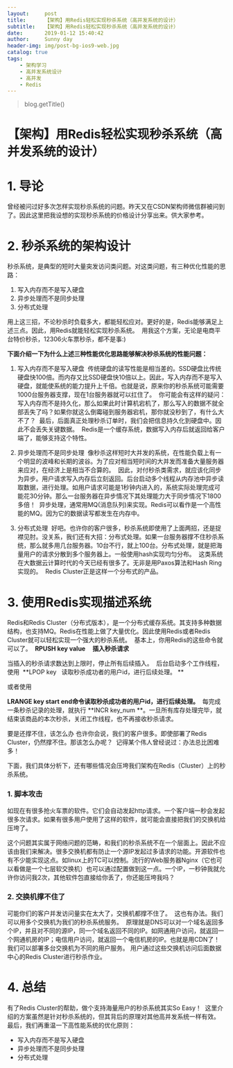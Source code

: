 ```yaml
---
layout:     post
title:      【架构】用Redis轻松实现秒杀系统（高并发系统的设计）
subtitle:   【架构】用Redis轻松实现秒杀系统（高并发系统的设计）
date:       2019-01-12 15:40:42
author:     Sunny day
header-img: img/post-bg-ios9-web.jpg
catalog: true
tags:
    - 架构学习
    - 高并发系统设计
    - 高并发
    - Redis
---
```

>blog.getTitle() 

# 【架构】用Redis轻松实现秒杀系统（高并发系统的设计）


# 1. 导论

曾经被问过好多次怎样实现秒杀系统的问题。昨天又在CSDN架构师微信群被问到了。因此这里把我设想的实现秒杀系统的价格设计分享出来。供大家参考。

# 2. 秒杀系统的架构设计

秒杀系统，是典型的短时大量突发访问类问题。对这类问题，有三种优化性能的思路： 
1. 写入内存而不是写入硬盘 
2. 异步处理而不是同步处理 
3. 分布式处理 

用上这三招，不论秒杀时负载多大，都能轻松应对。更好的是，Redis能够满足上述三点。因此，用Redis就能轻松实现秒杀系统。 
用我这个方案，无论是电商平台特价秒杀，12306火车票秒杀，都不是事:)

**下面介绍一下为什么上述三种性能优化思路能够解决秒杀系统的性能问题：**
1. 写入内存而不是写入硬盘 
传统硬盘的读写性能是相当差的。SSD硬盘比传统硬盘快100倍。而内存又比SSD硬盘快10倍以上。因此，写入内存而不是写入硬盘，就能使系统的能力提升上千倍。也就是说，原来你的秒杀系统可能需要1000台服务器支撑，现在1台服务器就可以扛住了。 
你可能会有这样的疑问：写入内存而不是持久化，那么如果此时计算机宕机了，那么写入的数据不就全部丢失了吗？如果你就这么倒霉碰到服务器宕机，那你就没秒到了，有什么大不了？ 
最后，后面真正处理秒杀订单时，我们会把信息持久化到硬盘中。因此不会丢失关键数据。 
Redis是一个缓存系统，数据写入内存后就返回给客户端了，能够支持这个特性。

2. 异步处理而不是同步处理 
像秒杀这样短时大并发的系统，在性能负载上有一个明显的波峰和长期的波谷。为了应对相当短时间的大并发而准备大量服务器来应对，在经济上是相当不合算的。 
因此，对付秒杀类需求，就应该化同步为异步。用户请求写入内存后立刻返回。后台启动多个线程从内存池中异步读取数据，进行处理。如用户请求可能是1秒钟内进入的，系统实际处理完成可能花30分钟。那么一台服务器在异步情况下其处理能力大于同步情况下1800多倍！ 
异步处理，通常用MQ(消息队列)来实现。Redis可以看作是一个高性能的MQ。因为它的数据读写都发生在内存中。

3. 分布式处理 
好吧。也许你的客户很多，秒杀系统即使用了上面两招，还是捉襟见肘。没关系，我们还有大招：分布式处理。如果一台服务器撑不住秒杀系统，那么就多用几台服务器。10台不行，就上100台。分布式处理，就是把海量用户的请求分散到多个服务器上。一般使用hash实现均匀分布。 
这类系统在大数据云计算时代的今天已经有很多了。无非是用Paxos算法和Hash Ring实现的。 
Redis Cluster正是这样一个分布式的产品。

# 3. 使用Redis实现描述系统

Redis和Redis Cluster（分布式版本），是一个分布式缓存系统。其支持多种数据结构，也支持MQ。Redis在性能上做了大量优化。因此使用Redis或者Redis Cluster就可以轻松实现一个强大的秒杀系统。 
基本上，你用Redis的这些命令就可以了。 
**RPUSH key value     插入秒杀请求**

当插入的秒杀请求数达到上限时，停止所有后续插入。 
后台启动多个工作线程，使用 
**LPOP key   读取秒杀成功者的用户id，进行后续处理。 **

或者使用

**LRANGE key start end命令读取秒杀成功者的用户id，进行后续处理。** 
每完成一条秒杀记录的处理，就执行 **INCR key_num **。一旦所有库存处理完毕，就结束该商品的本次秒杀，关闭工作线程，也不再接收秒杀请求。

要是还撑不住，该怎么办
也许你会说，我们的客户很多。即使部署了Redis Cluster，仍然撑不住。那该怎么办呢？ 
记得某个伟人曾经说过：办法总比困难多！

下面，我们具体分析下，还有哪些情况会压垮我们架构在Redis（Cluster）上的秒杀系统。

### 1. 脚本攻击

如现在有很多抢火车票的软件。它们会自动发起http请求。一个客户端一秒会发起很多次请求。如果有很多用户使用了这样的软件，就可能会直接把我们的交换机给压垮了。

这个问题其实属于网络问题的范畴，和我们的秒杀系统不在一个层面上。因此不应该由我们来解决。很多交换机都有防止一个源IP发起过多请求的功能。开源软件也有不少能实现这点。如linux上的TC可以控制。流行的Web服务器Nginx（它也可以看做是一个七层软交换机）也可以通过配置做到这一点。一个IP，一秒钟我就允许你访问我2次，其他软件包直接给你丢了，你还能压垮我吗？

### 2. 交换机撑不住了

可能你们的客户并发访问量实在太大了，交换机都撑不住了。 
这也有办法。我们可以用多个交换机为我们的秒杀系统服务。 
原理就是DNS可以对一个域名返回多个IP，并且对不同的源IP，同一个域名返回不同的IP。如网通用户访问，就返回一个网通机房的IP；电信用户访问，就返回一个电信机房的IP。也就是用CDN了！ 
我们可以部署多台交换机为不同的用户服务。 用户通过这些交换机访问后面数据中心的Redis Cluster进行秒杀作业。

# 4. 总结

有了Redis Cluster的帮助，做个支持海量用户的秒杀系统其实So Easy！ 
这里介绍的方案虽然是针对秒杀系统的，但其背后的原理对其他高并发系统一样有效。 
最后，我们再重温一下高性能系统的优化原则： 
* 写入内存而不是写入硬盘 
* 异步处理而不是同步处理 
* 分布式处理
